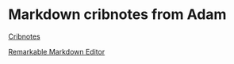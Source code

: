 # Markdown cribnotes from Adam

[Cribnotes](https://github.com/adam-p/markdown-here/wiki/Markdown-Here-Cheatsheet#links)

[Remarkable Markdown Editor](https://github.com/jamiemcg/remarkable)

